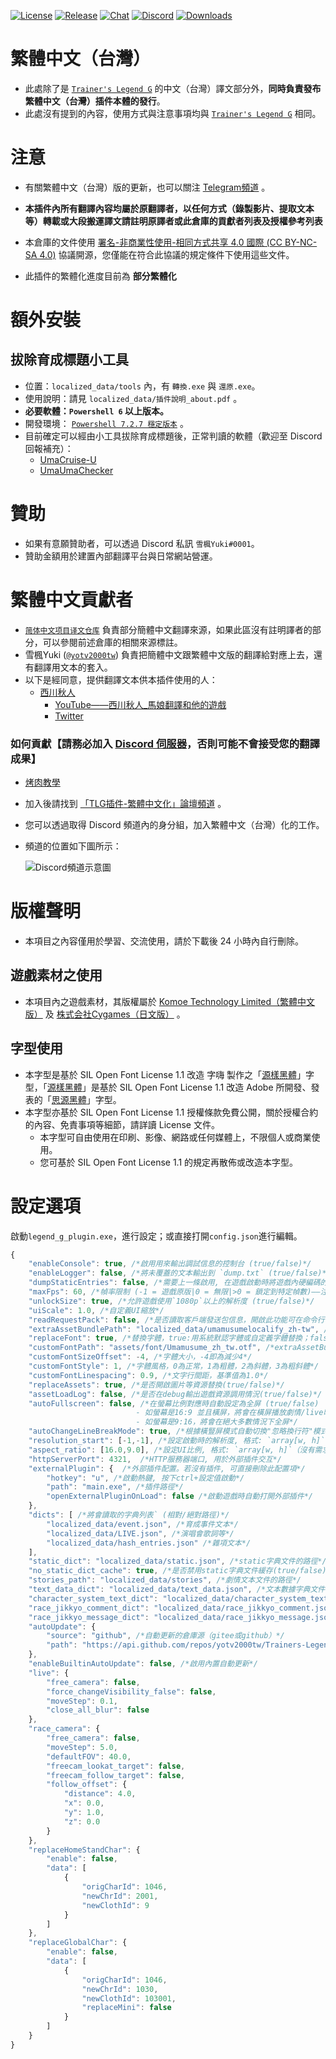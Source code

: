 [![License](https://mirrors.creativecommons.org/presskit/buttons/88x31/svg/by-nc-sa.svg)](https://creativecommons.org/licenses/by-nc-sa/4.0/deed.zh)
[![Release](https://img.shields.io/github/v/release/yotv2000tw/Trainers-Legend-G-TRANS-zh-tw?color=blue&logoColor=white&label=Release&logo=DocuSign)](https://github.com/yotv2000tw/Trainers-Legend-G-TRANS-zh-tw/releases/latest)
[![Chat](https://img.shields.io/badge/Join-QQ%E9%A2%91%E9%81%93-blue?logo=tencent-qq&logoColor=white)](https://qun.qq.com/qqweb/qunpro/share?_wv=3&_wwv=128&inviteCode=1olqdK&from=246610&biz=ka)
[![Discord](https://img.shields.io/discord/811185992198389800?color=blue&label=Discord&logo=Discord&logoColor=white)](https://discord.com/invite/umaconnect)
[![Downloads](https://img.shields.io/github/downloads/yotv2000tw/Trainers-Legend-G-TRANS-zh-tw/total?label=Downloads&logo=Github&color=blue&logoColor=white)](https://github.com/yotv2000tw/Trainers-Legend-G-TRANS-zh-tw/releases/latest)

# 繁體中文（台灣）
- 此處除了是 [`Trainer's Legend G`](https://github.com/MinamiChiwa/Trainers-Legend-G) 的中文（台灣）譯文部分外，**同時負責發布繁體中文（台灣）插件本體的發行**。
- 此處沒有提到的內容，使用方式與注意事項均與 [`Trainer's Legend G`](https://github.com/MinamiChiwa/Trainers-Legend-G) 相同。

# 注意
- 有關繁體中文（台灣）版的更新，也可以關注 [Telegram頻道](https://t.me/TLG_zh_tw/) 。
- **本插件內所有翻譯內容均屬於原翻譯者，以任何方式（錄製影片、提取文本等）轉載或大段搬運譯文請註明原譯者或此倉庫的貢獻者列表及授權參考列表**
- 本倉庫的文件使用 [署名-非商業性使用-相同方式共享 4.0 國際 (CC BY-NC-SA 4.0)](https://creativecommons.org/licenses/by-nc-sa/4.0/deed.zh_TW) 協議開源，您僅能在符合此協議的規定條件下使用這些文件。

- 此插件的繁體化進度目前為 **部分繁體化**

# 額外安裝
## 拔除育成標題小工具
- 位置：`localized_data/tools` 內，有 `轉換.exe` 與 `還原.exe`。
- 使用說明：請見 `localized_data/插件說明_about.pdf` 。
- **必要軟體：`Powershell 6` 以上版本。**
- 開發環境： [`Powershell 7.2.7 穩定版本`](https://github.com/PowerShell/PowerShell/releases/tag/v7.2.7) 。
- 目前確定可以經由小工具拔除育成標題後，正常判讀的軟體（歡迎至 Discord 回報補充）：
    - [UmaCruise-U](https://github.com/RyoLee/UmaCruise-U)
    - [UmaUmaChecker](https://github.com/Cilda/UmaUmaChecker)

# 贊助

- 如果有意願贊助者，可以透過 Discord 私訊 `雪楓Yuki#0001`。
- 贊助金額用於建置內部翻譯平台與日常網站營運。

# 繁體中文貢獻者
- [`简体中文项目译文仓库`](https://github.com/MinamiChiwa/Trainers-Legend-G-TRANS) 負責部分簡體中文翻譯來源，如果此區沒有註明譯者的部分，可以參閱前述倉庫的相關來源標註。
- 雪楓Yuki ([`@yotv2000tw`](https://github.com/yotv2000tw)) 負責把簡體中文跟繁體中文版的翻譯給對應上去，還有翻譯用文本的套入。
- 以下是經同意，提供翻譯文本供本插件使用的人：
    - [西川秋人](translator/nishikawa.md)
        - [YouTube——西川秋人_馬娘翻譯和他的遊戲](https://www.youtube.com/channel/UCsYPsraGEa8ZaQ_P-WP7KeQ)
        - [Twitter](https://twitter.com/project90418512)

### 如何貢獻【請務必加入 [Discord 伺服器](https://discord.com/invite/umaconnect)，否則可能不會接受您的翻譯成果】

- [烤肉教學](https://docs.qq.com/doc/DYk1Ia3h4UHRocGVJ)
- 加入後請找到 [「TLG插件-繁體中文化」論壇頻道](https://discord.com/channels/811185992198389800/1030943310799454269) 。
- 您可以透過取得 Discord 頻道內的身分組，加入繁體中文（台灣）化的工作。
- 頻道的位置如下圖所示：

    ![Discord頻道示意圖](https://i.imgur.com/1gCVntG.png)

# 版權聲明

- 本項目之內容僅用於學習、交流使用，請於下載後 24 小時內自行刪除。

## 遊戲素材之使用

- 本項目內之遊戲素材，其版權屬於 [Komoe Technology Limited（繁體中文版）](https://www.komoejoy-sea.com/) 及 [株式会社Cygames（日文版）](https://www.cygames.co.jp/) 。

## 字型使用

- 本字型是基於 SIL Open Font License 1.1 改造 字嗨 製作之「[源樣黑體](https://github.com/ButTaiwan/genyog-font/)」字型，「[源樣黑體](https://github.com/ButTaiwan/genyog-font/)」是基於 SIL Open Font License 1.1 改造 Adobe 所開發、發表的「[思源黑體](https://github.com/adobe-fonts/source-han-sans/)」字型。
- 本字型亦基於 SIL Open Font License 1.1 授權條款免費公開，關於授權合約的內容、免責事項等細節，請詳讀 License 文件。
    - 本字型可自由使用在印刷、影像、網路或任何媒體上，不限個人或商業使用。
    - 您可基於 SIL Open Font License 1.1 的規定再散佈或改造本字型。

# 設定選項

啟動`legend_g_plugin.exe`，進行設定；或直接打開`config.json`進行編輯。
```javascript
{
    "enableConsole": true, /*啟用用來輸出調試信息的控制台 (true/false)*/
    "enableLogger": false, /*將未覆蓋的文本輸出到 `dump.txt` (true/false)*/
    "dumpStaticEntries": false, /*需要上一條啟用, 在遊戲啟動時將遊戲內硬編碼的文本條目輸出到 `dump.txt`*/
    "maxFps": 60, /*幀率限制 (-1 = 遊戲原版|0 = 無限|>0 = 鎖定到特定幀數)——注: 垂直同步已開啟*/
    "unlockSize": true, /*允許遊戲使用`1080p`以上的解析度 (true/false)*/
    "uiScale": 1.0, /*自定義UI縮放*/
    "readRequestPack": false, /*是否讀取客戶端發送包信息，開啟此功能可在命令行中輸入reboot快速重啟遊戲(true/false)*/
    "extraAssetBundlePath": "localized_data/umamusumelocalify_zh-tw", /*圖片等資源替換包的路徑（需要用unity打包，一般情況下請不要改動此項）*/
    "replaceFont": true, /*替換字體，true:用系統默認字體或自定義字體替換；false：使用遊戲原字體*/
    "customFontPath": "assets/font/Umamusume_zh_tw.otf", /*extraAssetBundlePath項設定的資源包內的字體路徑：自定義字體*/
    "customFontSizeOffset": -4, /*字體大小，-4即為減少4*/
    "customFontStyle": 1, /*字體風格，0為正常，1為粗體，2為斜體，3為粗斜體*/
    "customFontLinespacing": 0.9, /*文字行間距，基準值為1.0*/
    "replaceAssets": true, /*是否開啟圖片等資源替換(true/false)*/
    "assetLoadLog": false, /*是否在debug輸出遊戲資源調用情況(true/false)*/
    "autoFullscreen": false, /*在螢幕比例對應時自動設定為全屏 (true/false)
                            - 如螢幕是16:9 並且橫屏，將會在橫屏播放劇情/live時全屏
                            - 如螢幕是9:16，將會在絕大多數情況下全屏*/
    "autoChangeLineBreakMode": true, /*根據橫豎屏模式自動切換"忽略換行符"模式*/
    "resolution_start": [-1,-1], /*設定啟動時的解析度, 格式: `array[w, h]`（[-1,-1]為默認）*/
    "aspect_ratio": [16.0,9.0], /*設定UI比例, 格式: `array[w, h]`（沒有需求可以不填）*/
    "httpServerPort": 4321,  /*HTTP服務器端口, 用於外部插件交互*/
    "externalPlugin": {  /*外部插件配置。若沒有插件, 可直接刪除此配置項*/
        "hotkey": "u", /*啟動熱鍵, 按下ctrl+設定值啟動*/
        "path": "main.exe", /*插件路徑*/
        "openExternalPluginOnLoad": false /*啟動遊戲時自動打開外部插件*/
    },
    "dicts": [ /*將會讀取的字典列表` (相對/絕對路徑)*/
        "localized_data/event.json", /*育成事件文本*/
        "localized_data/LIVE.json", /*演唱會歌詞等*/
        "localized_data/hash_entries.json" /*雜項文本*/
    ],
    "static_dict": "localized_data/static.json", /*static字典文件的路徑*/
    "no_static_dict_cache": true, /*是否禁用static字典文件緩存(true/false)*/
    "stories_path": "localized_data/stories", /*劇情文本文件的路徑*/
    "text_data_dict": "localized_data/text_data.json", /*文本數據字典文件的路徑*/
    "character_system_text_dict": "localized_data/character_system_text.json", /*角色系統文本字典文件的路徑*/
    "race_jikkyo_comment_dict": "localized_data/race_jikkyo_comment.json", /*比賽實況評論字典文件的路徑*/
    "race_jikkyo_message_dict": "localized_data/race_jikkyo_message.json", /*比賽實況信息字典文件的路徑*/ 
    "autoUpdate": {
        "source": "github", /*自動更新的倉庫源（gitee或github）*/
        "path": "https://api.github.com/repos/yotv2000tw/Trainers-Legend-G-TRANS-zh-tw/releases/latest" /*自動更新的抓取地址*/
    },
    "enableBuiltinAutoUpdate": false, /*啟用內置自動更新*/
    "live": {
        "free_camera": false,
        "force_changeVisibility_false": false,
        "moveStep": 0.1,
        "close_all_blur": false
    },
    "race_camera": {
        "free_camera": false,
        "moveStep": 5.0,
        "defaultFOV": 40.0,
        "freecam_lookat_target": false,
        "freecam_follow_target": false,
        "follow_offset": {
            "distance": 4.0,
            "x": 0.0,
            "y": 1.0,
            "z": 0.0
        }
    },
    "replaceHomeStandChar": {
        "enable": false,
        "data": [
            {
                "origCharId": 1046,
                "newChrId": 2001,
                "newClothId": 9
            }
        ]
    },
    "replaceGlobalChar": {
        "enable": false,
        "data": [
            {
                "origCharId": 1046,
                "newChrId": 1030,
                "newClothId": 103001,
                "replaceMini": false
            }
        ]
    }
}
```